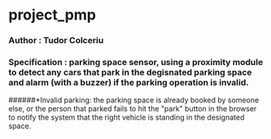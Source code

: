 # project_pmp
### Author : Tudor Colceriu
### Specification : parking space sensor, using a proximity module to detect any cars that park in the degisnated parking space and alarm (with a buzzer) if the parking operation is invalid.
######*Invalid parking: the parking space is already booked by someone else, or the person that parked fails to hit the "park" button in the browser to notify the system that the right vehicle is standing in the designated space.
